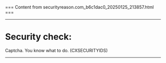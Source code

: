 === Content from securityreason.com_b6c1dac0_20250125_213857.html ===


---

# Security check:

Captcha. You know what to do. (CXSECURITYIDS)

---


